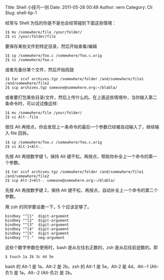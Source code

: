 Title: Shell 小技巧一则
Date: 2011-05-26 00:49
Author: vern
Category: Cli
Slug: shell-tip-1

经常与 Shell 为伍的你是不是也会经常碰到下面这些情境：

    1$ mv /somewhere/file /your/folder/
    2$ vi /your/folder/file

要保存某些文件到特定目录，然后开始查看/编辑

    1$ cp /somewhere/foo.c /somewhere/foo.c.orig
    2$ vi /somewhere/foo.c

或者先备份某个文件，然后开始捣鼓

    1$ tar zcvf archives.tgz /somewhere/folder /and/somewhere/file1 /and/somewhere/file2
    2$ scp archives.tgz someone@somewhere.org:~/blabla/

或者要打包某些目录/文件，然后上传什么的。在上面这些情境中，当你输入第二条命令时，可以试试像这样:

    1$ mv /somewhere/file /your/folder/
    2$ vi Alt-.file

按住 Alt
再按点，你会发现上一条命令的最后一个参数已经被自动输入了，继续输入 file
回拆。

    1$ cp /somewhere/foo.c /somewhere/foo.c.orig
    2$ vi Alt-1+Alt-.

先按 Alt 再按数字键 1，保持 Alt
键不松，再按点，帮助你补全上一个命令的第一个参数。

    1$ tar zcvf archives.tgz /somewhere/folder /and/somewhere/file1 /and/somewhere/file2
    2$ scp Alt-2+Alt-. someone@somewhere.org:~/blabla/

先按 Alt 再按数字键 2，保持 Alt
键不松，再按点，自动补全上一个命令的第二个参数。

用 zsh 的同学要设置一下，5 个应该足够了。

    bindkey "^[1"  digit-argument
    bindkey "^[2"  digit-argument
    bindkey "^[3"  digit-argument
    bindkey "^[4"  digit-argument
    bindkey "^[5"  digit-argument
    bindkey "^[-"  neg-argument

这些个数字参数在使用时，bash 是从左往右正数的，zsh 是从后往前逆数的。即

    $ touch 1a 2b 3c 4d 5e

bash 的 Alt-1 是 1a，Alt-2 是 2b。zsh 的 Alt-1 是 5e，Alt-2 是
4d，Alt--1 (Alt-负1) 是 1a，Alt--2 (Alt-负2) 是 2b。
